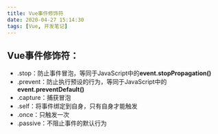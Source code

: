 ```yaml
---
title: Vue事件修饰符
date: 2020-04-27 15:14:30
tags: [Vue, 开发笔记]
---
```


## Vue事件修饰符：

- .stop：防止事件冒泡，等同于JavaScript中的**event.stopPropagation()**
- .prevent：防止执行预设的行为，等同于JavaScript中的**event.preventDefault()**
- .capture：捕获冒泡
- .self：将事件绑定到自身，只有自身才能触发
- .once：只触发一次
- .passive：不阻止事件的默认行为

